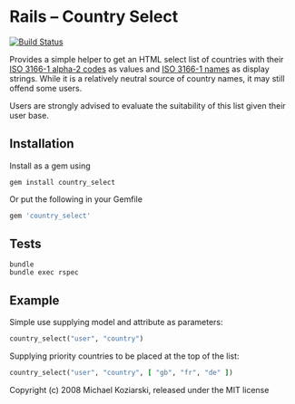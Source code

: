 # Rails – Country Select
[![Build Status](https://travis-ci.org/stefanpenner/country_select.png?branch=master)](https://travis-ci.org/stefanpenner/country_select)

Provides a simple helper to get an HTML select list of countries with
their [ISO 3166-1 alpha-2 codes](https://en.wikipedia.org/wiki/ISO_3166-1_alpha-2)
as values and [ISO 3166-1 names](https://en.wikipedia.org/wiki/ISO_3166-1)
as display strings. While it is a relatively neutral source of country
names, it may still offend some users.

Users are strongly advised to evaluate the suitability of this list
given their user base.

## Installation

Install as a gem using

```shell
gem install country_select
```
Or put the following in your Gemfile

```ruby
gem 'country_select'
```

## Tests

```shell
bundle
bundle exec rspec
```

## Example

Simple use supplying model and attribute as parameters:

```ruby
country_select("user", "country")
```

Supplying priority countries to be placed at the top of the list:

```ruby
country_select("user", "country", [ "gb", "fr", "de" ])
```

Copyright (c) 2008 Michael Koziarski, released under the MIT license

